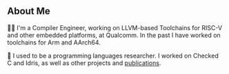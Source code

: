 ## About Me

👨‍💻 I'm a Compiler Engineer, working on LLVM-based Toolchains for RISC-V and other embedded platforms, at Qualcomm. In the past I have worked on toolchains for Arm and AArch64.

🤔 I used to be a programming languages researcher. I worked on Checked C and Idris, as well as other projects and [publications](https://lenary.co.uk/publications/).

